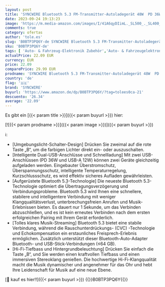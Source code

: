```yaml
---
layout: post
title: 'SYNCWIRE Bluetooth 5.3 FM-Transmitter-Autoladegerät 48W  PD 36W&12W  dualer USB-Anschluss Ladegerät KFZ-Adapter kabelloser Radioempfänger  LED-Display 64 GB USB-Laufwerk mit Lichtschalter'
date: 2023-09-24 19:13:23
image: 'https://m.media-amazon.com/images/I/41A6qyDIimL._SL500_._SL400_.jpg'
comments: true
category: ofertas
author: 'tole.es'
slug: 'B0BTP3PQ6Y-de SYNCWIRE Bluetooth 5.3 FM-Transmitter-Autoladegerät 48W PD...'
sku: 'B0BTP3PQ6Y-de'
tags: [ 'Auto- & Fahrzeug-Elektronik Zubehör','Auto- & Fahrzeugelektronik','Elektronik & Foto','FM-Transmitter','Fahrzeug Audio & Video Zubehör','syncwire','🇩🇪', ]
actualPrice: 22.09 EUR
currency: EUR
price: 22.09
comparePrice: 29.99 EUR
prodname: 'SYNCWIRE Bluetooth 5.3 FM-Transmitter-Autoladegerät 48W  PD 36W&12W  dualer USB-Anschluss Ladegerät KFZ-Adapter kabelloser Radioempfänger  LED-Display 64 GB USB-Laufwerk mit Lichtschalter'
country: 'de'
flag: '🇩🇪'
brand: 'SYNCWIRE'
buyurl: 'https://www.amazon.de/dp/B0BTP3PQ6Y/?tag=tolees0ca-21'
descuento: '26.34'
average: '22.09'
---
```


Es gibt ein [{{< param title >}}]({{< param buyurl >}}) hier:

[![{{< param prodname >}}]({{< param image >}})]({{< param buyurl >}})

ℹ️:

- [Umgebungslicht-Schalter-Design] Drücken Sie zweimal auf die rote Taste „B“, um die farbigen Lichter direkt ein- oder auszuschalten.
- [Intelligente Dual-USB-Anschlüsse und Schnellladung] Mit zwei USB-Anschlüssen (PD 36W und USB-A 12W) können zwei Geräte gleichzeitig aufgeladen werden. Eingebauter Überstromschutz, Überspannungsschutz, intelligente Temperaturregelung, Kurzschlussschutz, es wird effektiv sicheres Aufladen gewährleisten.
- [Aufgerüstete Bluetooth 5.3-Technologie] Die neueste Bluetooth 5.3-Technologie optimiert die Übertragungsverzögerung und Verbindungsprobleme. Bluetooth 5.3 wird Ihnen eine schnellere, stabilere und intelligentere Verbindung mit weniger Klangqualitätsverlust, unterbrechungsfreien Anrufen und Musik-Erlebnissen bieten. Es dauert nur 1 Sekunde, um das Verbinden abzuschließen, und es ist kein erneutes Verbinden nach dem ersten erfolgreichen Pairing mit Ihrem Gerät erforderlich.
- [Tolles klares Musik-Streaming] Bluetooth 5.3 bietet eine stabile Verbindung, während die Rauschunterdrückungs- (CVC) -Technologie und Echokompensation ein erstaunliches Freisprech-Erlebnis ermöglichen. Zusätzlich unterstützt dieser Bluetooth-Auto-Adapter Bluetooth- und USB-Stick-Verbindungen (≤64 GB).
- [Hi-Fi-Tiefbass und Hintergrundbeleuchtung] Drücken Sie einfach die Taste „B“, und Sie werden einen kraftvollen Tiefbass und einen immersiven Stereoklang genießen. Die hochwertige Hi-Fi-Klangqualität macht die Musik dynamischer und angenehmer für das Ohr und hebt Ihre Leidenschaft für Musik auf eine neue Ebene.

[🛒 kauf es hier!!]({{< param buyurl >}})
{{<world>}}B0BTP3PQ6Y{{</world>}}
